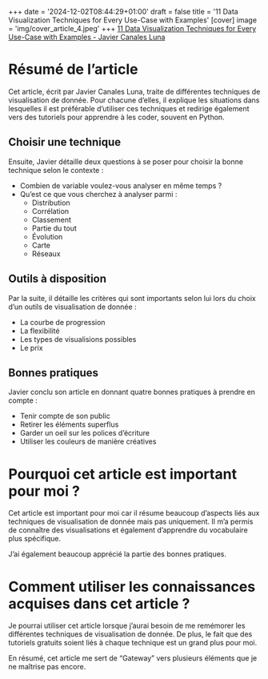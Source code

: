 +++
date = '2024-12-02T08:44:29+01:00'
draft = false
title = '11 Data Visualization Techniques for Every Use-Case with Examples'
[cover]
    image = 'img/cover_article_4.jpeg'
+++
[11 Data Visualization Techniques for Every Use-Case with Examples - Javier Canales Luna](https://www.datacamp.com/blog/data-visualization-techniques?dc_referrer=https%3A%2F%2Fwww.google.com%2F)
# Résumé de l’article

Cet article, écrit par Javier Canales Luna, traite de différentes techniques de visualisation de donnée. Pour chacune d’elles, il explique les situations dans lesquelles il est préférable d’utiliser ces techniques et redirige également vers des tutoriels pour apprendre à les coder, souvent en Python.

## Choisir une technique

Ensuite, Javier détaille deux questions à se poser pour choisir la bonne technique selon le contexte :

- Combien de variable voulez-vous analyser en même temps ?
- Qu’est ce que vous cherchez à analyser parmi :
    - Distribution
    - Corrélation
    - Classement
    - Partie du tout
    - Évolution
    - Carte
    - Réseaux

## Outils à disposition

Par la suite, il détaille les critères qui sont importants selon lui lors du choix d’un outils de visualisation de donnée :

- La courbe de progression
- La flexibilité
- Les types de visualisions possibles
- Le prix

## Bonnes pratiques

Javier conclu son article en donnant quatre bonnes pratiques à prendre en compte :

- Tenir compte de son public
- Retirer les éléments superflus
- Garder un oeil sur les polices d’écriture
- Utiliser les couleurs de manière créatives

# Pourquoi cet article est important pour moi ?

Cet article est important pour moi car il résume beaucoup d’aspects liés aux techniques de visualisation de donnée mais pas uniquement. Il m’a permis de connaître des visualisations et également d’apprendre du vocabulaire plus spécifique.

J’ai également beaucoup apprécié la partie des bonnes pratiques.

# **Comment utiliser les connaissances acquises dans cet article ?**

Je pourrai utiliser cet article lorsque j’aurai besoin de me remémorer les différentes techniques de visualisation de donnée. De plus, le fait que des tutoriels gratuits soient liés à chaque technique est un grand plus pour moi.

En résumé, cet article me sert de “Gateway” vers plusieurs éléments que je ne maîtrise pas encore.